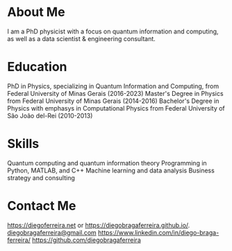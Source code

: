 # About Me
I am a PhD physicist with a focus on quantum information and computing, as well as a data scientist & engineering consultant.

# Education
PhD in Physics, specializing in Quantum Information and Computing, from Federal University of Minas Gerais (2016-2023)
Master's Degree in Physics from Federal University of Minas Gerais (2014-2016)
Bachelor's Degree in Physics with emphasys in Computational Physics from Federal University of São João del-Rei (2010-2013)

# Skills
Quantum computing and quantum information theory
Programming in Python, MATLAB, and C++
Machine learning and data analysis
Business strategy and consulting

# Contact Me
https://diegoferreira.net or https://diegobragaferreira.github.io/.
diegobragaferreira@gmail.com
https://www.linkedin.com/in/diego-braga-ferreira/
https://github.com/diegobragaferreira
